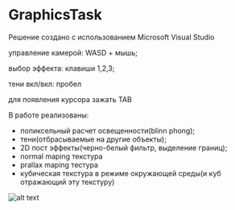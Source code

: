 ﻿# GraphicsTask

Решение создано с использованием Microsoft Visual Studio

управление камерой:
WASD + мышь;

выбор эффекта:
клавиши 1,2,3;

тени вкл/вкл:
пробел

для появления курсора зажать TAB

В работе реализованы:
- попиксельный расчет освещенности(blinn phong);
- тени(отбрасываемые на другие объекты);
- 2D пост эффекты(черно-белый фильтр, выделение границ);
- normal maping текстура
- prallax maping тестура
- кубическая текстура в режиме окружающей среды(и куб отражающий эту текстуру)

![alt text](https://github.com/KirillArtemkin/GraphicsTask/blob/master.screenshot1.png?raw=true)
